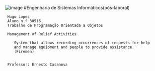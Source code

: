 ![image](https://github.com/user-attachments/assets/e9bac288-2be1-4c96-b12c-1172d24b6450)
#Engenharia de Sistemas Informáticos(pós-laboral)

     Hugo Lopes
     Aluno n.º 30516
     Trabalho de Programação Orientada a Objetos
    
     Management of Relief Activities 
    
        System that allows recording occurrences of requests for help 
        and manage equipment and people to provide assistance.
        (Firemen)
    
    
     Professor: Ernesto Casanova
